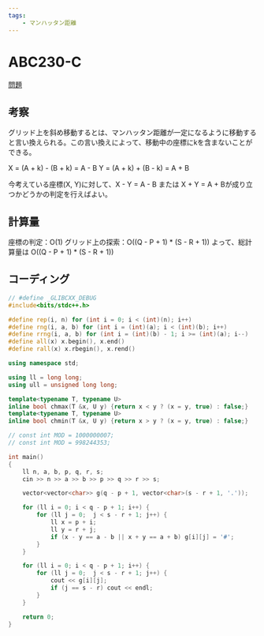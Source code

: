 ```yaml
---
tags:
    - マンハッタン距離
---
```


# ABC230-C

[問題](https://atcoder.jp/contests/abc230/tasks/abc230_c)

## 考察

グリッド上を斜め移動するとは、マンハッタン距離が一定になるように移動すると言い換えられる。この言い換えによって、移動中の座標にkを含まないことができる。

X = (A + k) - (B + k) = A - B
Y = (A + k) + (B - k) = A + B

今考えている座標(X, Y)に対して、X - Y = A - B または X + Y = A + Bが成り立つかどうかの判定を行えばよい。

## 計算量

座標の判定：O(1)
グリッド上の探索：O((Q - P + 1) \* (S -  R + 1))
よって、総計算量は
O((Q - P + 1) \* (S -  R + 1))

## コーディング

```cpp
// #define _GLIBCXX_DEBUG
#include<bits/stdc++.h>

#define rep(i, n) for (int i = 0; i < (int)(n); i++)
#define rng(i, a, b) for (int i = (int)(a); i < (int)(b); i++)
#define rrng(i, a, b) for (int i = (int)(b) - 1; i >= (int)(a); i--)
#define all(x) x.begin(), x.end()
#define rall(x) x.rbegin(), x.rend()

using namespace std;

using ll = long long;
using ull = unsigned long long;

template<typename T, typename U>
inline bool chmax(T &x, U y) {return x < y ? (x = y, true) : false;}
template<typename T, typename U>
inline bool chmin(T &x, U y) {return x > y ? (x = y, true) : false;}

// const int MOD = 1000000007;
// const int MOD = 998244353;

int main()
{
    ll n, a, b, p, q, r, s;
    cin >> n >> a >> b >> p >> q >> r >> s;

    vector<vector<char>> g(q - p + 1, vector<char>(s - r + 1, '.'));

    for (ll i = 0; i < q - p + 1; i++) {
        for (ll j = 0;  j < s - r + 1; j++) {
            ll x = p + i;
            ll y = r + j;
            if (x - y == a - b || x + y == a + b) g[i][j] = '#';
        }
    }

    for (ll i = 0; i < q - p + 1; i++) {
        for (ll j = 0;  j < s - r + 1; j++) {
            cout << g[i][j];
            if (j == s - r) cout << endl;
        }
    }

    return 0;
}
```
